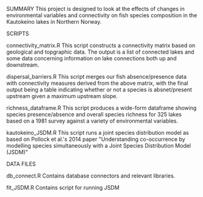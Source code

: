 SUMMARY
This project is designed to look at the effects of changes in environmental variables and connectivity on fish species composition in the Kautokeino lakes in Northern Norway.

SCRIPTS

connectivity_matrix.R
	This script constructs a connectivity matrix based on geological and topgraphic data. The output is a
	list of connected lakes and some data concerning information on lake connections both up and downstream.


dispersal_barriers.R
	This script merges our fish absence/presence data with connectivity measures derived from the above matrix,
	with the final output being a table indicating whether or not a species is absnet/present upstream
	given a maximum upstream slope.

richness_dataframe.R
	This script produces a wide-form dataframe showing species presence/absence and overall species richness
	for 325 lakes based  on a 1981 survey against a variety of environmental variables.

kautokeino_JSDM.R
	This script runs a joint species distribution model as based on Pollock et al.'s 2014 paper "Understanding co-occurrence by modelling species simultaneously with a Joint Species Distribution Model (JSDM)"


DATA FILES

db_connect.R
	Contains database connectors and relevant libraries.

fit_JSDM.R
	Contains script for running JSDM
